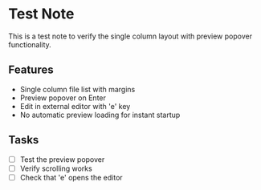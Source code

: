 # Test Note

This is a test note to verify the single column layout with preview popover functionality.

## Features

- Single column file list with margins
- Preview popover on Enter
- Edit in external editor with 'e' key
- No automatic preview loading for instant startup

## Tasks

- [ ] Test the preview popover
- [ ] Verify scrolling works
- [ ] Check that 'e' opens the editor
